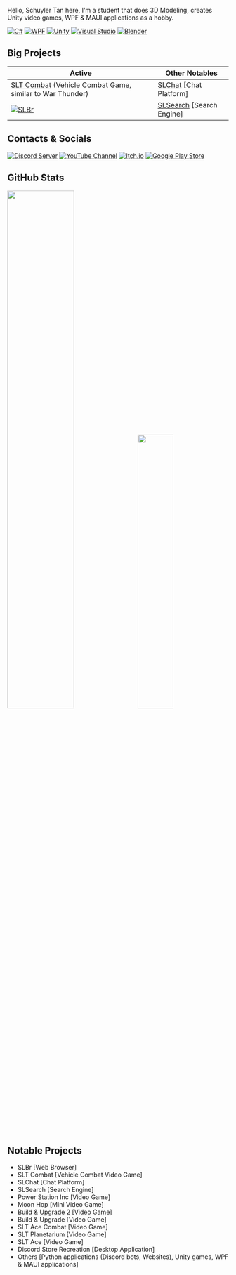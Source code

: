 Hello, Schuyler Tan here, I'm a student that does 3D Modeling, creates Unity video games, WPF & MAUI applications as a hobby.

[![C#](https://img.shields.io/static/v1?style=for-the-badge&message=C%23&color=239120&logo=csharp&logoColor=239120&label=&labelColor=black)](https://github.com/SLT-World/)
[![WPF](https://img.shields.io/static/v1?style=for-the-badge&message=WPF&color=0C54C2&logo=XAML&logoColor=0C54C2&label=&labelColor=black)](https://github.com/SLT-World/)
[![Unity](https://img.shields.io/static/v1?style=for-the-badge&message=Unity&color=000000&logo=Unity&logoColor=000000&label=&labelColor=gainsboro)](https://github.com/SLT-World/)
[![Visual Studio](https://img.shields.io/static/v1?style=for-the-badge&message=Visual+Studio&color=5C2D91&logo=VisualStudio&logoColor=5C2D91&label=&labelColor=black)](https://github.com/SLT-World/)
[![Blender](https://img.shields.io/static/v1?style=for-the-badge&message=Blender&color=E87D0D&logo=Blender&logoColor=E87D0D&label=&labelColor=black)](https://github.com/SLT-World/)

## Big Projects
| Active                                                   | Other Notables                                                         |
| -------------------------------------------------------- | -------------------------------------------------------------------------- |
| [SLT Combat](https://sltworld.itch.io/slt-combat) (Vehicle Combat Game, similar to War Thunder) | [SLChat](https://slchat.alwaysdata.net/) [Chat Platform] |
| [![SLBr](https://github-readme-stats.vercel.app/api/pin/?username=SLT-World&repo=SLBr&theme=transparent)](https://github.com/SLT-World/SLBr)  | [SLSearch](https://slsearch.eu.org/) [Search Engine]          |

## Contacts & Socials
[![Discord Server](https://img.shields.io/static/v1?style=for-the-badge&message=Discord&color=5865F2&logo=Discord&logoColor=5865F2&label=&labelColor=black)](https://discord.gg/fNmFUjmcNn)
[![YouTube Channel](https://img.shields.io/static/v1?style=for-the-badge&message=YouTube&color=FF0000&logo=YouTube&logoColor=FF0000&label=&labelColor=black)](https://www.youtube.com/@SLT-World)
[![Itch.io](https://img.shields.io/static/v1?style=for-the-badge&message=Itch.io&color=FA5C5C&logo=Itch.io&logoColor=FA5C5C&label=&labelColor=black)](https://sltworld.itch.io)
[![Google Play Store](https://img.shields.io/static/v1?style=for-the-badge&message=Google+Play+Store&color=4285F4&logo=GooglePlay&logoColor=4285F4&label=&labelColor=black)](https://play.google.com/store/apps/developer?id=SLT+World)

## GitHub Stats
<div class='container'>
<img style="height: auto; width: 55%;" class="img" src="https://github-readme-stats.vercel.app/api?username=SLT-World&show_icons=true&theme=transparent" />
&nbsp;
&nbsp;
<img style="height: auto; width: 40%;" class="img" src="https://github-readme-stats.vercel.app/api/top-langs/?username=SLT-World&theme=transparent&langs_count=8&layout=compact" /></div>
</div>

## Notable Projects
- SLBr [Web Browser]
- SLT Combat [Vehicle Combat Video Game]
- SLChat [Chat Platform]
- SLSearch [Search Engine]
- Power Station Inc [Video Game]
- Moon Hop [Mini Video Game]
- Build & Upgrade 2 [Video Game]
- Build & Upgrade [Video Game]
- SLT Ace Combat [Video Game]
- SLT Planetarium [Video Game]
- SLT Ace [Video Game]
- Discord Store Recreation [Desktop Application]
- Others [Python applications (Discord bots, Websites), Unity games, WPF & MAUI applications]
